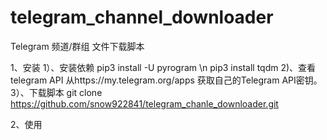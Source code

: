 # telegram_channel_downloader
Telegram 频道/群组 文件下载脚本

1、安装
  1）、安装依赖
  pip3 install -U pyrogram \n
  pip3 install tqdm
  2)、查看telegram API
  从https://my.telegram.org/apps 获取自己的Telegram API密钥。
  3）、下载脚本
  git clone https://github.com/snow922841/telegram_chanle_downloader.git
  
 2、使用
 

